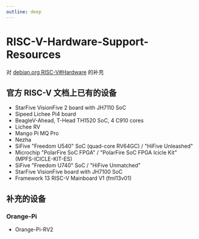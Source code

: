```yaml
---
outline: deep
---
```


# RISC-V-Hardware-Support-Resources

对 [debian.org RISC-V#Hardware](https://wiki.debian.org/RISC-V#Hardware) 的补充



## 官方 RISC-V 文档上已有的设备

* StarFive VisionFive 2 board with JH7110 SoC
* Sipeed Lichee Pi4 board
* BeagleV-Ahead, T-Head TH1520 SoC, 4 C910 cores
* Lichee RV
* Mango Pi MQ Pro
* Nezha
* SiFive "Freedom U540" SoC (quad-core RV64GC) / "HiFive Unleashed"
* Microchip "PolarFire SoC FPGA" / "PolarFire SoC FPGA Icicle Kit" (MPFS-ICICLE-KIT-ES)
* SiFive "Freedom U740" SoC / "HiFive Unmatched"
* StarFive VisionFive board with JH7100 SoC
* Framework 13 RISC-V Mainboard V1 (fml13v01)

## 补充的设备

### Orange-Pi

*  Orange-Pi-RV2
